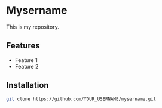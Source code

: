 # Mysername

This is my repository.

## Features
- Feature 1
- Feature 2

## Installation
```bash
git clone https://github.com/YOUR_USERNAME/mysername.git

